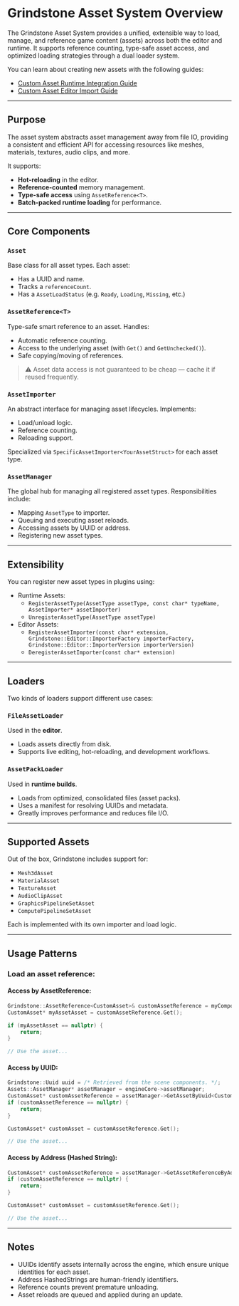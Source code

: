 
# Grindstone Asset System Overview

The Grindstone Asset System provides a unified, extensible way to load, manage, and reference game content (assets) across both the editor and runtime. It supports reference counting, type-safe asset access, and optimized loading strategies through a dual loader system.

You can learn about creating new assets with the following guides:
 - [Custom Asset Runtime Integration Guide](CustomAssetRuntimeGuide.md)
 - [Custom Asset Editor Import Guide](CustomAssetEditorGuide.md)

---

## Purpose

The asset system abstracts asset management away from file IO, providing a consistent and efficient API for accessing resources like meshes, materials, textures, audio clips, and more.

It supports:
- **Hot-reloading** in the editor.
- **Reference-counted** memory management.
- **Type-safe access** using `AssetReference<T>`.
- **Batch-packed runtime loading** for performance.

---

## Core Components

### `Asset`
Base class for all asset types. Each asset:
- Has a UUID and name.
- Tracks a `referenceCount`.
- Has a `AssetLoadStatus` (e.g. `Ready`, `Loading`, `Missing`, etc.)

### `AssetReference<T>`
Type-safe smart reference to an asset. Handles:
- Automatic reference counting.
- Access to the underlying asset (with `Get()` and `GetUnchecked()`).
- Safe copying/moving of references.

> ⚠️ Asset data access is not guaranteed to be cheap — cache it if reused frequently.

### `AssetImporter`
An abstract interface for managing asset lifecycles. Implements:
- Load/unload logic.
- Reference counting.
- Reloading support.

Specialized via `SpecificAssetImporter<YourAssetStruct>` for each asset type.

### `AssetManager`
The global hub for managing all registered asset types. Responsibilities include:
- Mapping `AssetType` to importer.
- Queuing and executing asset reloads.
- Accessing assets by UUID or address.
- Registering new asset types.

---

## Extensibility

You can register new asset types in plugins using:

 - Runtime Assets:
    - `RegisterAssetType(AssetType assetType, const char* typeName, AssetImporter* assetImporter)`
    - `UnregisterAssetType(AssetType assetType)`
 - Editor Assets:
    - `RegisterAssetImporter(const char* extension, Grindstone::Editor::ImporterFactory importerFactory, Grindstone::Editor::ImporterVersion importerVersion)`
    - `DeregisterAssetImporter(const char* extension)`


---

## Loaders

Two kinds of loaders support different use cases:

### `FileAssetLoader`
Used in the **editor**.
- Loads assets directly from disk.
- Supports live editing, hot-reloading, and development workflows.

### `AssetPackLoader`
Used in **runtime builds**.
- Loads from optimized, consolidated files (asset packs).
- Uses a manifest for resolving UUIDs and metadata.
- Greatly improves performance and reduces file I/O.

---

## Supported Assets

Out of the box, Grindstone includes support for:
- `Mesh3dAsset`
- `MaterialAsset`
- `TextureAsset`
- `AudioClipAsset`
- `GraphicsPipelineSetAsset`
- `ComputePipelineSetAsset`

Each is implemented with its own importer and load logic.

---

## Usage Patterns

### Load an asset reference:


#### Access by AssetReference:

```cpp
Grindstone::AssetReference<CustomAsset>& customAssetReference = myComponent.customAsset;
CustomAsset* myAssetAsset = customAssetReference.Get();

if (myAssetAsset == nullptr) {
    return;
}

// Use the asset...
```

#### Access by UUID:

```cpp
Grindstone::Uuid uuid = /* Retrieved from the scene components. */;
Assets::AssetManager* assetManager = engineCore->assetManager;
CustomAsset* customAssetReference = assetManager->GetAssetByUuid<CustomAsset>(uuid);
if (customAssetReference == nullptr) {
    return;
}

CustomAsset* customAsset = customAssetReference.Get();

// Use the asset...
```

#### Access by Address (Hashed String):

```cpp
CustomAsset* customAssetReference = assetManager->GetAssetReferenceByAddress<CustomAsset>("@Assets/test");
if (customAssetReference == nullptr) {
    return;
}

CustomAsset* customAsset = customAssetReference.Get();

// Use the asset...
```

---

## Notes

- UUIDs identify assets internally across the engine, which ensure unique identities for each asset.
- Address HashedStrings are human-friendly identifiers.
- Reference counts prevent premature unloading.
- Asset reloads are queued and applied during an update.
